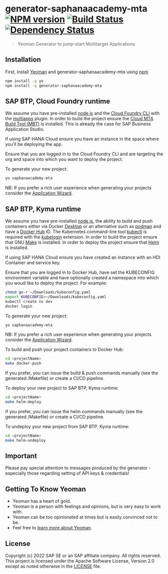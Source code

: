 # generator-saphanaacademy-mta [![NPM version][npm-image]][npm-url] [![Build Status][travis-image]][travis-url] [![Dependency Status][daviddm-image]][daviddm-url]
> Yeoman Generator to jump-start Multitarget Applications

## Installation

First, install [Yeoman](http://yeoman.io) and generator-saphanaacademy-mta using [npm](https://www.npmjs.com/)

```bash
npm install -g yo
npm install -g generator-saphanaacademy-mta
```

## SAP BTP, Cloud Foundry runtime
We assume you have pre-installed [node.js](https://nodejs.org/) and the [Cloud Foundry CLI](https://github.com/cloudfoundry/cli) with the [multiapps](https://github.com/cloudfoundry-incubator/multiapps-cli-plugin) plugin. In order to build the project ensure the [Cloud MTA Build Tool (MBT)](https://sap.github.io/cloud-mta-build-tool/) is installed. This is already the case for SAP Business Application Studio.

If using SAP HANA Cloud ensure you have an instance in the space where you'll be deploying the app.

Ensure that you are logged in to the Cloud Foundry CLI and are targeting the org and space into which you want to deploy the project.

To generate your new project:
```bash
yo saphanaacademy-mta
```
NB: If you prefer a rich user experience when generating your projects consider the [Application Wizard](https://marketplace.visualstudio.com/items?itemName=SAPOS.yeoman-ui).

## SAP BTP, Kyma runtime
We assume you have pre-installed [node.js](https://nodejs.org/), the ability to build and push containers either via Docker [Desktop](https://www.docker.com/products/docker-desktop) or an alternative such as [podman](https://podman.io) and have a [Docker Hub](https://hub.docker.com/) ID. The Kubernetes command-line tool [kubectl](https://kubernetes.io/docs/tasks/tools/) is required with the [kubelogin](https://github.com/int128/kubelogin) extension. In order to build the project ensure that GNU [Make](https://www.gnu.org/software/make) is installed. In order to deploy the project ensure that [Helm](https://helm.sh/docs/intro/install) is installed.

If using SAP HANA Cloud ensure you have created an instance with an HDI Container and service key.

Ensure that you are logged in to Docker Hub, have set the KUBECONFIG environment variable and have optionally created a namespace into which you woud like to deploy the project. For example:
```bash
chmod go-r ~/Downloads/kubeconfig.yaml
export KUBECONFIG=~/Downloads/kubeconfig.yaml
kubectl create ns dev
docker login
```

To generate your new project:
```bash
yo saphanaacademy-mta
```
NB: If you prefer a rich user experience when generating your projects consider the [Application Wizard](https://marketplace.visualstudio.com/items?itemName=SAPOS.yeoman-ui).

To build and push your project containers to Docker Hub:
```bash
cd <projectName>
make docker-push
```
If you prefer, you can issue the build & push commands manually (see the generated <projectName>/Makefile) or create a CI/CD pipeline.

To deploy your new project to SAP BTP, Kyma runtime:
```bash
cd <projectName>
make helm-deploy
```
If you prefer, you can issue the helm commands manually (see the generated <projectName>/Makefile) or create a CI/CD pipeline.

To undeploy your new project from SAP BTP, Kyma runtime:
```bash
cd <projectName>
make helm-undeploy
```

## Important
Please pay special attention to messages produced by the generator - especially those regarding setting of API keys & credentials!

## Getting To Know Yeoman

 * Yeoman has a heart of gold.
 * Yeoman is a person with feelings and opinions, but is very easy to work with.
 * Yeoman can be too opinionated at times but is easily convinced not to be.
 * Feel free to [learn more about Yeoman](http://yeoman.io/).

## License

Copyright (c) 2022 SAP SE or an SAP affiliate company. All rights reserved. This project is licensed under the Apache Software License, Version 2.0 except as noted otherwise in the [LICENSE](LICENSE) file.

[npm-image]: https://badge.fury.io/js/generator-saphanaacademy-mta.svg
[npm-url]: https://npmjs.org/package/generator-saphanaacademy-mta
[travis-image]: https://travis-ci.com/saphanaacademy/generator-saphanaacademy-mta.svg?branch=master
[travis-url]: https://travis-ci.com/saphanaacademy/generator-saphanaacademy-mta
[daviddm-image]: https://david-dm.org/saphanaacademy/generator-saphanaacademy-mta.svg?theme=shields.io
[daviddm-url]: https://david-dm.org/saphanaacademy/generator-saphanaacademy-mta
